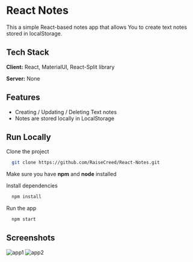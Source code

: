 
# React Notes

This a simple React-based notes app that allows You to create text notes stored in localStorage.


## Tech Stack

**Client:** React, MaterialUI, React-Split library

**Server:** None


## Features

- Creating / Updating / Deleting Text notes
- Notes are stored locally in LocalStorage

## Run Locally

Clone the project

```bash
  git clone https://github.com/RaiseCreed/React-Notes.git
```

Make sure you have **npm** and **node** installed

Install dependencies

```bash
  npm install
```

Run the app

```bash
  npm start
```



## Screenshots

![app1](https://github.com/user-attachments/assets/45a022db-ccad-491d-b3bb-95087be9af49)
![app2](https://github.com/user-attachments/assets/5c5aa76f-98d5-4996-b5e9-c88f471b6c11)

